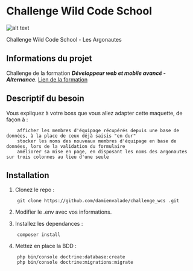 # Challenge Wild Code School

![alt text](https://www.wildcodeschool.com/assets/logo_main-e4f3f744c8e717f1b7df3858dce55a86c63d4766d5d9a7f454250145f097c2fe.png)

Challenge Wild Code School - Les Argonautes

## Informations du projet 

Challenge de la formation ***Développeur web et mobile avancé - Alternance***. [Lien de la formation](https://www.wildcodeschool.com/fr-FR/formations/developpeur-web-alternance)

## Descriptif du besoin 

Vous expliquez à votre boss que vous allez adapter cette maquette, de façon à :

        afficher les membres d'équipage récupérés depuis une base de données, à la place de ceux déjà saisis "en dur"
        stocker les noms des nouveaux membres d'équipage en base de données, lors de la validation du formulaire
        améliorer sa mise en page, en disposant les noms des argonautes sur trois colonnes au lieu d'une seule

## Installation

1. Clonez le repo :
```
    git clone https://github.com/damienvalade/challenge_wcs .git
```

2. Modifier le .env avec vos informations.
 
3. Installez les dependances :
```
    composer install
```

4. Mettez en place la BDD :
```
    php bin/console doctrine:database:create
    php bin/console doctrine:migrations:migrate
```